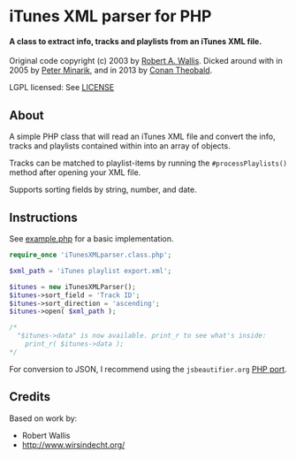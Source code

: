 iTunes XML parser for PHP
==========================

#### A class to extract info, tracks and playlists from an iTunes XML file.

Original code copyright (c) 2003 by [Robert A. Wallis](https://github.com/robert-wallis).
Dicked around with in 2005 by [Peter Minarik](http://www.wirsindecht.org/),
and in 2013 by [Conan Theobald](mailto:me[at]conans[dot]co[dot]uk).

LGPL licensed: See [LICENSE](LICENSE)

## About

A simple PHP class that will read an iTunes XML file and convert the info,
tracks and playlists contained within into an array of objects.

Tracks can be matched to playlist-items by running the `#processPlaylists()`
method after opening your XML file.

Supports sorting fields by string, number, and date.

## Instructions

See [example.php](example.php) for a basic implementation.

```php
require_once 'iTunesXMLparser.class.php';

$xml_path = 'iTunes playlist export.xml';

$itunes = new iTunesXMLParser();
$itunes->sort_field = 'Track ID';
$itunes->sort_direction = 'ascending';
$itunes->open( $xml_path );

/*
  "$itunes->data" is now available. print_r to see what's inside:
    print_r( $itunes->data );
*/

```

For conversion to JSON, I recommend using the `jsbeautifier.org`
[PHP port](https://github.com/einars/js-beautify/tree/attic-php/php).

## Credits

Based on work by:

*   Robert Wallis
*   http://www.wirsindecht.org/
